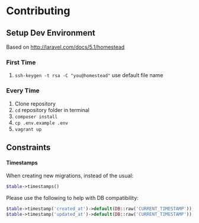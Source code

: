 # Contributing

## Setup Dev Environment
Based on http://laravel.com/docs/5.1/homestead

### First Time
1. `ssh-keygen -t rsa -C "you@homestead"` use default file name

### Every Time
1. Clone repository
2. `cd` repository folder in terminal
3. `composer install`
4. `cp .env.example .env`
5. `vagrant up`

## Constraints

#### Timestamps
When creating new migrations, instead of the usual:
```php
$table->timestamps()
```
Please use the following to help with DB compatibility:
 ```php
 $table->timestamp('created_at')->default(DB::raw('CURRENT_TIMESTAMP'));
 $table->timestamp('updated_at')->default(DB::raw('CURRENT_TIMESTAMP'));
 ```
 
